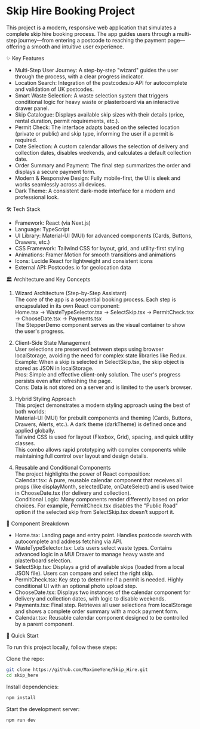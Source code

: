 # Skip Hire Booking Project

This project is a modern, responsive web application that simulates a complete skip hire booking process. The app guides users through a multi-step journey—from entering a postcode to reaching the payment page—offering a smooth and intuitive user experience.

✨ Key Features

- Multi-Step User Journey: A step-by-step "wizard" guides the user through the process, with a clear progress indicator.
- Location Search: Integration of the postcodes.io API for autocomplete and validation of UK postcodes.
- Smart Waste Selection: A waste selection system that triggers conditional logic for heavy waste or plasterboard via an interactive drawer panel.
- Skip Catalogue: Displays available skip sizes with their details (price, rental duration, permit requirements, etc.).
- Permit Check: The interface adapts based on the selected location (private or public) and skip type, informing the user if a permit is required.
- Date Selection: A custom calendar allows the selection of delivery and collection dates, disables weekends, and calculates a default collection date.
- Order Summary and Payment: The final step summarizes the order and displays a secure payment form.
- Modern & Responsive Design: Fully mobile-first, the UI is sleek and works seamlessly across all devices.
- Dark Theme: A consistent dark-mode interface for a modern and professional look.

🛠️ Tech Stack

- Framework: React (via Next.js)
- Language: TypeScript
- UI Library: Material-UI (MUI) for advanced components (Cards, Buttons, Drawers, etc.)
- CSS Framework: Tailwind CSS for layout, grid, and utility-first styling
- Animations: Framer Motion for smooth transitions and animations
- Icons: Lucide React for lightweight and consistent icons
- External API: Postcodes.io for geolocation data

🏛️ Architecture and Key Concepts

1. Wizard Architecture (Step-by-Step Assistant)  
   The core of the app is a sequential booking process. Each step is encapsulated in its own React component:  
   Home.tsx → WasteTypeSelector.tsx → SelectSkip.tsx → PermitCheck.tsx → ChooseDate.tsx → Payments.tsx  
   The StepperDemo component serves as the visual container to show the user's progress.

1. Client-Side State Management  
   User selections are preserved between steps using browser localStorage, avoiding the need for complex state libraries like Redux.  
   Example: When a skip is selected in SelectSkip.tsx, the skip object is stored as JSON in localStorage.  
   Pros: Simple and effective client-only solution. The user's progress persists even after refreshing the page.  
   Cons: Data is not stored on a server and is limited to the user’s browser.

1. Hybrid Styling Approach  
   This project demonstrates a modern styling approach using the best of both worlds:  
   Material-UI (MUI) for prebuilt components and theming (Cards, Buttons, Drawers, Alerts, etc.). A dark theme (darkTheme) is defined once and applied globally.  
   Tailwind CSS is used for layout (Flexbox, Grid), spacing, and quick utility classes.  
   This combo allows rapid prototyping with complex components while maintaining full control over layout and design details.

1. Reusable and Conditional Components  
   The project highlights the power of React composition:  
   Calendar.tsx: A pure, reusable calendar component that receives all props (like displayMonth, selectedDate, onDateSelect) and is used twice in ChooseDate.tsx (for delivery and collection).  
   Conditional Logic: Many components render differently based on prior choices. For example, PermitCheck.tsx disables the "Public Road" option if the selected skip from SelectSkip.tsx doesn’t support it.

📂 Component Breakdown

- Home.tsx: Landing page and entry point. Handles postcode search with autocomplete and address fetching via API.
- WasteTypeSelector.tsx: Lets users select waste types. Contains advanced logic in a MUI Drawer to manage heavy waste and plasterboard selection.
- SelectSkip.tsx: Displays a grid of available skips (loaded from a local JSON file). Users can compare and select the right skip.
- PermitCheck.tsx: Key step to determine if a permit is needed. Highly conditional UI with an optional photo upload step.
- ChooseDate.tsx: Displays two instances of the calendar component for delivery and collection dates, with logic to disable weekends.
- Payments.tsx: Final step. Retrieves all user selections from localStorage and shows a complete order summary with a mock payment form.
- Calendar.tsx: Reusable calendar component designed to be controlled by a parent component.

🚀 Quick Start

To run this project locally, follow these steps:

Clone the repo:

```bash
git clone https://github.com/MaximeYene/Skip_Hire.git
cd skip_here
```

Install dependencies:

```bash
npm install
```

Start the development server:

```bash
npm run dev
```
